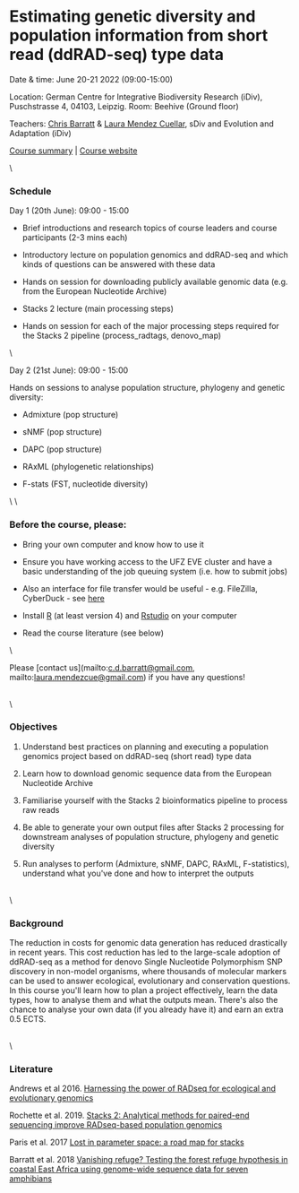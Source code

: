 # Estimating genetic diversity and population information from short read (ddRAD-seq) type data

Date & time: June 20-21 2022 (09:00-15:00)

Location: German Centre for Integrative Biodiversity Research (iDiv), Puschstrasse 4, 04103, Leipzig. Room: Beehive (Ground floor)

Teachers: [Chris Barratt](https://cd-barratt.github.io/) & [Laura Mendez Cuellar](https://www.idiv.de/en/profile/1062.html), sDiv and Evolution and Adaptation (iDiv)

[Course summary](https://www.idiv.de/en/ydiv/graduate-school/courses-and-events/estimating-genetic-diversity-and-population-information-from-short-read-ddrad-seq-type-data.html) | 
[Course website](https://cd-barratt.github.io/ddRAD-seq_workshop/)

\

### Schedule 
Day 1 (20th June): 09:00 - 15:00  

* Brief introductions and research topics of course leaders and course participants (2-3 mins each)

* Introductory lecture on population genomics and ddRAD-seq and which kinds of questions can be answered with these data

* Hands on session for downloading publicly available genomic data (e.g. from the European Nucleotide Archive)

* Stacks 2 lecture (main processing steps)

* Hands on session for each of the major processing steps required for the Stacks 2 pipeline (process_radtags, denovo_map)

\

Day 2 (21st June): 09:00 - 15:00 

Hands on sessions to analyse population structure, phylogeny and genetic diversity:

* Admixture (pop structure)

* sNMF (pop structure)

* DAPC (pop structure)

* RAxML (phylogenetic relationships)

* F-stats (FST, nucleotide diversity)

\ 
\

### Before the course, please:

* Bring your own computer and know how to use it

* Ensure you have working access to the UFZ EVE cluster and have a basic understanding of the job queuing system (i.e. how to submit jobs)

* Also an interface for file transfer would be useful - e.g. FileZilla, CyberDuck - see [here](https://portal.idiv.de/nextcloud/index.php/s/oyP3FSFfwnKwiy9)

* Install [R](https://cran.r-project.org/bin/) (at least version 4) and [Rstudio](https://www.rstudio.com/products/rstudio/download/#download) on your computer
* Read the course literature (see below)

\

Please [contact us](mailto:c.d.barratt@gmail.com, mailto:laura.mendezcue@gmail.com) if you have any questions!

\
\

### Objectives
1.	Understand best practices on planning and executing a population genomics project based on ddRAD-seq (short read) type data 

2.  Learn how to download genomic sequence data from the European Nucleotide Archive

3.	Familiarise yourself with the Stacks 2 bioinformatics pipeline to process raw reads 

4.	Be able to generate your own output files after Stacks 2 processing for downstream analyses of population structure, phylogeny and genetic diversity

5.  Run analyses to perform (Admixture, sNMF, DAPC, RAxML, F-statistics), understand what you've done and how to interpret the outputs

\
\

### Background

The reduction in costs for genomic data generation has reduced drastically in recent years. This cost reduction has led to the large-scale adoption of ddRAD-seq as a method for denovo Single Nucleotide Polymorphism SNP discovery in non-model organisms, where thousands of molecular markers can be used to answer ecological, evolutionary and conservation questions.
In this course you'll learn how to plan a project effectively, learn the data types, how to analyse them and what the outputs mean. There's also the chance to analyse your own data (if you already have it) and earn an extra 0.5 ECTS.

\
\


### Literature 

Andrews et al 2016. [Harnessing the power of RADseq for ecological and evolutionary genomics](https://www.nature.com/articles/nrg.2015.28)

Rochette et al. 2019. [Stacks 2: Analytical methods for paired-end sequencing improve RADseq-based population genomics](https://onlinelibrary.wiley.com/doi/abs/10.1111/mec.15253)

Paris et al. 2017 [Lost in parameter space: a road map for stacks](https://besjournals.onlinelibrary.wiley.com/doi/10.1111/2041-210X.12775)

Barratt et al. 2018 [Vanishing refuge? Testing the forest refuge hypothesis in coastal East Africa using genome-wide sequence data for seven amphibians](https://onlinelibrary.wiley.com/doi/full/10.1111/mec.14862)


